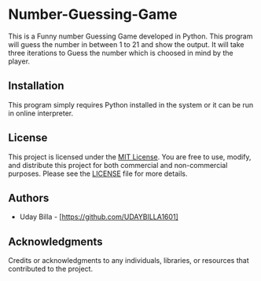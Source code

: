 # Number-Guessing-Game

This is a Funny number Guessing Game developed in Python. This program will guess the number in between 1 to 21 and show the output.
It will take three iterations to Guess the number which is choosed in mind by the player.

## Installation

This program simply requires Python installed in the system or it can be run in online interpreter.

## License

This project is licensed under the [MIT License](https://opensource.org/licenses/MIT). You are free to use, modify, and distribute this project for both commercial and non-commercial purposes. Please see the [LICENSE](LICENSE) file for more details.

## Authors

- Uday Billa - [https://github.com/UDAYBILLA1601]

## Acknowledgments

Credits or acknowledgments to any individuals, libraries, or resources that contributed to the project.
